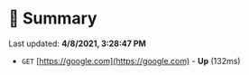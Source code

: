 # 📖 Summary
Last updated: **4/8/2021, 3:28:47 PM**

- `GET` [https://google.com](https://google.com) - **Up** (132ms)
